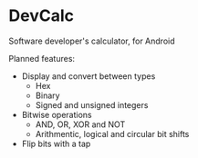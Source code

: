 # DevCalc
Software developer's calculator, for Android

Planned features:
* Display and convert between types
  * Hex
  * Binary
  * Signed and unsigned integers
* Bitwise operations
  * AND, OR, XOR and NOT
  * Arithmentic, logical and circular bit shifts
* Flip bits with a tap
